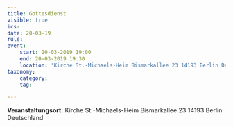 ```yaml
---
title: Gottesdienst
visible: true
ics: 
date: 20-03-19
rule: 
event:
	start: 20-03-2019 19:00
	end: 20-03-2019 19:30
	location: 'Kirche St.-Michaels-Heim Bismarkallee 23 14193 Berlin Deutschland'
taxonomy:
	category: 
	tag: 

---
```




**Veranstaltungsort:** Kirche St.-Michaels-Heim
Bismarkallee 23
14193 Berlin
Deutschland

